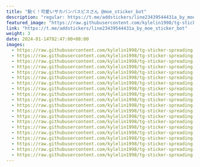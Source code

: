 ```yaml
---
title: "動く！可愛いサカバンバスピスさん @moe_sticker_bot"
description: "regular: https://t.me/addstickers/line23439544431a_by_moe_sticker_bot"
featured_image: "https://raw.githubusercontent.com/kylelin1998/tg-sticker-spreading-worldwide-images/main/img/5d74b713-405c-4d7e-bf2f-196ea9561c80.jpg"
link: "https://t.me/addstickers/line23439544431a_by_moe_sticker_bot"
weight: 3
date: 2024-01-14T02:47:00+08:00
images:
  - https://raw.githubusercontent.com/kylelin1998/tg-sticker-spreading-worldwide-images/main/img/5d74b713-405c-4d7e-bf2f-196ea9561c80.jpg
  - https://raw.githubusercontent.com/kylelin1998/tg-sticker-spreading-worldwide-images/main/img/50e95835-0ae2-4270-a4d6-f2a9a3b89ff5.jpg
  - https://raw.githubusercontent.com/kylelin1998/tg-sticker-spreading-worldwide-images/main/img/378bb7d6-688c-48f8-954d-1646660d50c8.jpg
  - https://raw.githubusercontent.com/kylelin1998/tg-sticker-spreading-worldwide-images/main/img/429d272c-8d24-4944-8557-e1e5b3d1286e.jpg
  - https://raw.githubusercontent.com/kylelin1998/tg-sticker-spreading-worldwide-images/main/img/ce34276b-43fd-4a87-b540-9cb686ffae98.jpg
  - https://raw.githubusercontent.com/kylelin1998/tg-sticker-spreading-worldwide-images/main/img/1abc6b95-4909-4553-ad49-9b91ced51898.jpg
  - https://raw.githubusercontent.com/kylelin1998/tg-sticker-spreading-worldwide-images/main/img/66d1c46c-bf84-4ed4-b8c7-f82ba73c96d0.jpg
  - https://raw.githubusercontent.com/kylelin1998/tg-sticker-spreading-worldwide-images/main/img/ccb9afa0-7ee5-47cf-b6c3-fe282ece3e5d.jpg
  - https://raw.githubusercontent.com/kylelin1998/tg-sticker-spreading-worldwide-images/main/img/bd54695b-4c3c-4329-85a6-7bc607b37eb8.jpg
  - https://raw.githubusercontent.com/kylelin1998/tg-sticker-spreading-worldwide-images/main/img/14a93a86-43ae-4ee1-9c45-301c79a71199.jpg
  - https://raw.githubusercontent.com/kylelin1998/tg-sticker-spreading-worldwide-images/main/img/134c14e7-90de-45ec-821c-f8a0aed783c7.jpg
  - https://raw.githubusercontent.com/kylelin1998/tg-sticker-spreading-worldwide-images/main/img/3522b189-e7b6-4e07-a530-d104b5ec6f47.jpg
  - https://raw.githubusercontent.com/kylelin1998/tg-sticker-spreading-worldwide-images/main/img/daac5d67-a28f-4a2c-81a0-00181f7637ab.jpg
  - https://raw.githubusercontent.com/kylelin1998/tg-sticker-spreading-worldwide-images/main/img/0231faf2-84e5-4ea4-b6fb-5096ed69b2ae.jpg
  - https://raw.githubusercontent.com/kylelin1998/tg-sticker-spreading-worldwide-images/main/img/ec18e84b-4aed-4464-bfea-10311d51863e.jpg
  - https://raw.githubusercontent.com/kylelin1998/tg-sticker-spreading-worldwide-images/main/img/3919e894-105a-47ae-83b3-0045a80c821b.jpg
  - https://raw.githubusercontent.com/kylelin1998/tg-sticker-spreading-worldwide-images/main/img/88ee0392-08b9-4a6e-9946-be14a05a7788.jpg
  - https://raw.githubusercontent.com/kylelin1998/tg-sticker-spreading-worldwide-images/main/img/ef499e5b-14af-430f-941e-c5220d466098.jpg
  - https://raw.githubusercontent.com/kylelin1998/tg-sticker-spreading-worldwide-images/main/img/256e8190-5f04-4bc0-89c0-41ab3df1e6cb.jpg
  - https://raw.githubusercontent.com/kylelin1998/tg-sticker-spreading-worldwide-images/main/img/e62f3f29-b630-4e7e-8512-8060d635b818.jpg
---
```

